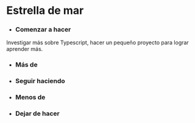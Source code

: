 # Estrella de mar

- ### Comenzar a hacer

Investigar más sobre Typescript, hacer un pequeño proyecto para lograr aprender más.

- ### Más de

- ### Seguir haciendo

- ### Menos de 

- ### Dejar de hacer